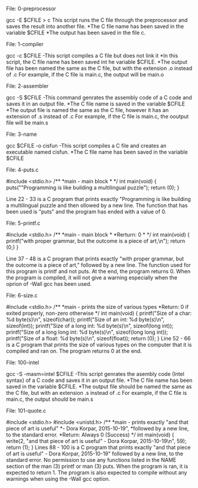 File: 0-preprocessor

gcc -E $CFILE > c
	This script runs the C file through the preprocessor and saves the result into another file.
	*The C file name has been saved in the variable $CFILE
	*The output has been saved in the file c.


File: 1-compiler

gcc -c $CFILE
	-This script compiles a C file but does not link it
	*In this script, the C file name has been saved int he variable $CFILE.
	*The output file has been named the same as the C file, but with the extension .o instead of .c
	For example, if the C file is main.c, the output will be main.o


File: 2-assembler

gcc -S $CFILE
	-This command genrates the assembly code of a C code and saves it in an output file.
	*The C file name is saved in the variable $CFILE
	*The output file is named the same as the C file, however it has an extension of .s instead of .c
	For example, if the C file is main.c, the ooutput file will be main.s


File: 3-name

gcc $CFILE -o cisfun
	-This script compiles a C file and creates an executable named cisfun.
	*The C file name has been saved in the variable $CFILE


File: 4-puts.c

#include <stdio.h>
/**
*main - main block
*
*/
int main(void)
{
	puts("\"Programming is like building a multilingual puzzle");
	return (0);
}

Line 22 - 33 is a C program that prints exactly "Programming is like building a multilingual puzzle and then ollowed by a new line. The function that has been used is "puts" and the program has ended with a value of 0.


File: 5-printf.c

#include <stdio.h>
/**
*main - main block
*
*Rerturn: 0
*
*/
int main(void)
{
	printf("with proper grammar, but the outcome is a piece of art,\n");
	return (0;)
}

Line 37 - 48 is a C program that prints exactly "with proper grammar, but the outcome is a piece of art," followed by a new line. The function used for this program is printf and not puts. At the end, the program returns 0. When the program is compiled, it will not give a warning especially when the oprion of -Wall gcc has been used.


File: 6-size.c

#include <stdio.h>
/**
*main - prints the size of various types
*Return: 0 if exited properly, non-zero otherwise
*/
int main(void)
{
	printf("Size of a char: %d byte(s)\n", sizeof(char));
	printf("Size of an int: %d byte(s)\n", sizeof(int));
	printf("Size of a long int: %d byte(s)\n", sizeof(long int));
	printf("Size of a long long int: %d byte(s)\n", sizeof(long long int));
	printf("Size of a float: %d byte(s)\n", sizeof(float));
	return (0);
}
Line 52 - 66 is a C program that prints the size of various types on the computer that it is compiled and ran on. The program returns 0 at the end.


File: 100-intel

gcc -S -masm=intel $CFILE
	-This script genrates the asembly code (Intel syntax) of a C code and saves it in an output file.
	*The C file name has been saved in the variable $CFILE.
	*The output file should be named the same as the C file, but with an extension .s instead of .c
	For example, if the C file is main.c, the output should be main.s


File: 101-quote.c

#include <stdio.h>
#include <unistd.h>
/**
*main - prints exactly "and that piece of art is useful"
*- Dora Korpar, 2015-10-19",
*followed by a new line, to the standard error.
*Return: Always 0 (Success)
*/
int main(void)
{
	write(2, "and that piece of art is useful\" - Dora Korpar, 2015-10-19\n", 59);
	return (1);
}
Lines 88 - 100 is a C program that prints exactly "and that piece of art is useful" - Dora Korpar, 2015-10-19" followed by a new line, to the standard error. No permission to use any functions listed in the NAME section of the man (3) printf or man (3) puts. When the program is ran, it is expected to return 1. The program is also expected to compile without any warnings when using the -Wall gcc option.
